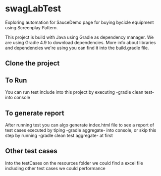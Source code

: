 # swagLabTest

Exploring automation for SauceDemo page for buying bycicle equipment using Screenplay Pattern.

This project is build with Java using Gradle as dependency manager. We are using Gradle 4.9 to download dependencies. 
More info about libraries and dependencies we're using you can find it into the build.gradle file.

## Clone the project 

## To Run
You can run test include into this project by executing -gradle clean test- into console

## To generate report
After running test you can algo generate index.html file to see a report of test cases executed by tiping -gradle aggregate- into console, or skip this step by running -gradle clean test aggregate- at first

## Other test cases
Into the testCases on the resources folder we could find a excel file including other test cases we could performance

